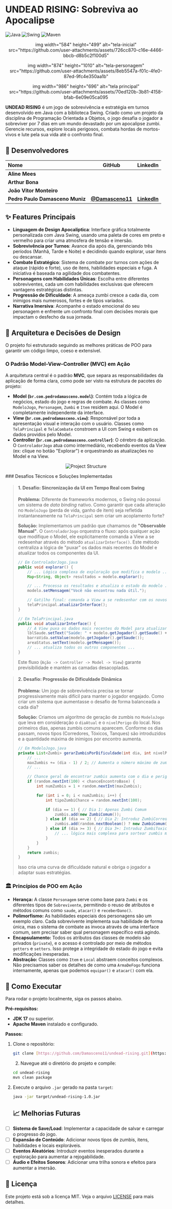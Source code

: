 # UNDEAD RISING: Sobreviva ao Apocalipse

![Java](https://img.shields.io/badge/Java-17+-ED8B00?style=for-the-badge&logo=openjdk&logoColor=white)
![Swing](https://img.shields.io/badge/Swing-GUI-blue?style=for-the-badge&logo=oracle&logoColor=white)
![Maven](https://img.shields.io/badge/Maven-3.8+-C71A36?style=for-the-badge&logo=apache-maven&logoColor=white)

<p align="center">
  img width="584" height="499" alt="tela-inicial" src="https://github.com/user-attachments/assets/726cc870-c16e-4466-bbcb-d8b5c2f100d5"
</p>

<p align="center">
  img width="874" height="1010" alt="tela-personagem" src="https://github.com/user-attachments/assets/8eb5547a-f01c-4fe0-87ed-9fc4e350aa1b"
</p>

<p align="center">
  img width="986" height="696" alt="tela principal" src="https://github.com/user-attachments/assets/70ed120b-3b81-4158-bfab-6e09e05ca095

</p>

**UNDEAD RISING** é um jogo de sobrevivência e estratégia em turnos desenvolvido em Java com a biblioteca Swing. Criado como um projeto da disciplina de Programação Orientada a Objetos, o jogo desafia o jogador a sobreviver por 7 dias em um mundo devastado por um apocalipse zumbi. Gerencie recursos, explore locais perigosos, combata hordas de mortos-vivos e lute pela sua vida até o confronto final.

## 👥 Desenvolvedores

| Nome | GitHub | LinkedIn |
| :--- | :---: | :---: |
| **Aline Mees** |
| **Arthur Bona** | 
| **João Vitor Monteiro** | 
| **Pedro Paulo Damasceno Muniz** | **[@Damasceno11](https://github.com/Damasceno11)** | **[LinkedIn](https://www.linkedin.com/in/pedro-damasceno-23b330150/)** |
## ✨ Features Principais

* **Linguagem de Design Apocalíptica**: Interface gráfica totalmente personalizada com Java Swing, usando uma paleta de cores em preto e vermelho para criar uma atmosfera de tensão e imersão.
* **Sobrevivência por Turnos**: Avance dia após dia, gerenciando três períodos (Manhã, Tarde e Noite) e decidindo quando explorar, usar itens ou descansar.
* **Combate Estratégico**: Sistema de combate por turnos com ações de ataque (rápido e forte), uso de itens, habilidades especiais e fuga. A iniciativa é baseada na agilidade dos combatentes.
* **Personagens com Habilidades Únicas**: Escolha entre diferentes sobreviventes, cada um com habilidades exclusivas que oferecem vantagens estratégicas distintas.
* **Progressão de Dificuldade**: A ameaça zumbi cresce a cada dia, com inimigos mais numerosos, fortes e de tipos variados.
* **Narrativa Imersiva**: Acompanhe o estado emocional do seu personagem e enfrente um confronto final com decisões morais que impactam o desfecho da sua jornada.

## 🧠 Arquitetura e Decisões de Design

O projeto foi estruturado seguindo as melhores práticas de POO para garantir um código limpo, coeso e extensível.

### O Padrão Model-View-Controller (MVC) em Ação

A arquitetura central é o padrão **MVC**, que separa as responsabilidades da aplicação de forma clara, como pode ser visto na estrutura de pacotes do projeto:

* **Model (`br.com.pedrodamasceno.model`)**: Contém toda a lógica de negócios, estado do jogo e regras de combate. As classes como `ModeloJogo`, `Personagem`, `Zumbi` e `Item` residem aqui. O Model é completamente independente da interface.
* **View (`br.com.pedrodamasceno.view`)**: Responsável por toda a apresentação visual e interação com o usuário. Classes como `TelaPrincipal` e `TelaCombate` constroem a UI com Swing e exibem os dados providos pelo Model.
* **Controller (`br.com.pedrodamasceno.controller`)**: O cérebro da aplicação. O `ControladorJogo` atua como intermediário, recebendo eventos da View (ex: clique no botão "Explorar") e orquestrando as atualizações no Model e na View.

<p align="center">
  <img src="https://i.imgur.com/8QG9e8t.png" alt="Project Structure"/>
</p>
### Desafios Técnicos e Soluções Implementadas

> #### 1. Desafio: Sincronização da UI em Tempo Real com Swing
> **Problema:** Diferente de frameworks modernos, o Swing não possui um sistema de *data binding* nativo. Como garantir que cada alteração no `ModeloJogo` (perda de vida, ganho de item) seja refletida instantaneamente na `TelaPrincipal` sem criar um acoplamento forte?
>
> **Solução:** Implementamos um padrão que chamamos de **"Observable Manual"**. O `ControladorJogo` orquestra o fluxo: após qualquer ação que modifique o Model, ele explicitamente comanda a View a se redesenhar através do método `atualizarInterface()`. Este método centraliza a lógica de "puxar" os dados mais recentes do Model e atualizar todos os componentes da UI.
>
> ```java
> // Em ControladorJogo.java
> public void explorar() {
>     // ... Lógica complexa de exploração que modifica o modelo ...
>     Map<String, Object> resultados = modelo.explorar();
>
>     // ... Processa os resultados e atualiza o estado do modelo ...
>     modelo.setMensagem("Você não encontrou nada útil.");
>
>     // Gatilho final: comanda a View a se redesenhar com os novos dados
>     telaPrincipal.atualizarInterface();
> }
>
> // Em TelaPrincipal.java
> public void atualizarInterface() {
>     // A View puxa os dados mais recentes do Model para atualizar seus componentes
>     lblSaude.setText("Saúde: " + modelo.getJogador().getSaude() + "/" + modelo.getJogador().getSaudeMaxima());
>     barraVida.setValue(modelo.getJogador().getSaude());
>     areaStatus.setText(modelo.getMensagem());
>     // ... atualiza todos os outros componentes ...
> }
> ```
> Este fluxo (`Ação -> Controller -> Model -> View`) garante previsibilidade e mantém as camadas desacopladas.

> #### 2. Desafio: Progressão de Dificuldade Dinâmica
> **Problema:** Um jogo de sobrevivência precisa se tornar progressivamente mais difícil para manter o jogador engajado. Como criar um sistema que aumentasse o desafio de forma balanceada a cada dia?
>
> **Solução:** Criamos um algoritmo de geração de zumbis no `ModeloJogo` que leva em consideração o `diaAtual` e o `nivelPerigo` do local. Nos primeiros dias, apenas zumbis comuns aparecem. Conforme os dias passam, novos tipos (Corredores, Tóxicos, Tanques) são introduzidos e a quantidade máxima de inimigos por encontro aumenta.
>
> ```java
> // Em ModeloJogo.java
> private List<Zumbi> gerarZumbisPorDificuldade(int dia, int nivelPerigoAtual) {
>     // ...
>     maxZumbis += (dia - 1) / 2; // Aumenta o número máximo de zumbis a cada 2 dias
>     // ...
>
>     // Chance geral de encontrar zumbis aumenta com o dia e perigo
>     if (random.nextInt(100) < chanceEncontroBase) {
>         int numZumbis = 1 + random.nextInt(maxZumbis);
>
>         for (int i = 0; i < numZumbis; i++) {
>             int tipoZumbiChance = random.nextInt(100);
>
>             if (dia == 1) { // Dia 1: Apenas Zumbi Comum
>                 zumbis.add(new ZumbiComum());
>             } else if (dia == 2) { // Dia 2: Introduz ZumbiCorredor
>                 zumbis.add(random.nextBoolean() ? new ZumbiComum() : new ZumbiCorredor());
>             } else if (dia >= 3) { // Dia 3+: Introduz ZumbiToxico, etc.
>                 // ... lógica mais complexa para sortear zumbis mais perigosos
>             }
>         }
>     }
>     return zumbis;
> }
> ```
> Isso cria uma curva de dificuldade natural e obriga o jogador a adaptar suas estratégias.

### 🏛️ Princípios de POO em Ação

* **Herança:** A classe `Personagem` serve como base para `Zumbi` e os diferentes tipos de `Sobrevivente`, permitindo o reuso de atributos e métodos comuns como `saude`, `atacar()` e `receberDano()`.
* **Polimorfismo:** As habilidades especiais dos personagens são um exemplo claro. Cada sobrevivente implementa sua habilidade de forma única, mas o sistema de combate as invoca através de uma interface comum, sem precisar saber qual personagem específico está agindo.
* **Encapsulamento:** Todos os atributos das classes de modelo são privados (`private`), e o acesso é controlado por meio de métodos `getters` e `setters`. Isso protege a integridade do estado do jogo e evita modificações inesperadas.
* **Abstração:** Classes como `Item` e `Local` abstraem conceitos complexos. Não precisamos saber os detalhes de como uma `ArmaDeFogo` funciona internamente, apenas que podemos `equipar()` e `atacar()` com ela.

## 🚀 Como Executar

Para rodar o projeto localmente, siga os passos abaixo.

**Pré-requisitos:**
* **JDK 17** ou superior.
* **Apache Maven** instalado e configurado.

**Passos:**

1.  Clone o repositório:
    ```bash
    git clone [https://github.com/Damasceno11/undead-rising.git](https://github.com/Damasceno11/undead-rising.git)
    ```
    2.  Navegue até o diretório do projeto e compile:
    ```bash
    cd undead-rising
    mvn clean package
    ```

3.  Execute o arquivo `.jar` gerado na pasta `target`:
    ```bash
    java -jar target/undead-rising-1.0.jar
    ```
    ## 📈 Melhorias Futuras

-   [ ] **Sistema de Save/Load**: Implementar a capacidade de salvar e carregar o progresso do jogo.
-   [ ] **Expansão de Conteúdo**: Adicionar novos tipos de zumbis, itens, habilidades e locais exploráveis.
-   [ ] **Eventos Aleatórios**: Introduzir eventos inesperados durante a exploração para aumentar a rejogabilidade.
-   [ ] **Áudio e Efeitos Sonoros**: Adicionar uma trilha sonora e efeitos para aumentar a imersão.

## 📄 Licença

Este projeto está sob a licença MIT. Veja o arquivo [LICENSE](LICENSE.md) para mais detalhes.
